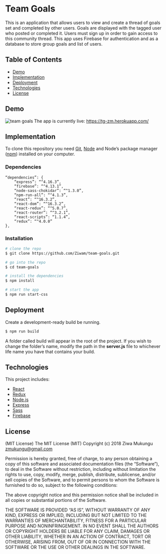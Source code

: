 # Team Goals
This is an application that allows users to view and create a thread of goals set and completed by other users. Goals are displayed with the tagged user who posted or completed it. Users must sign up in order to gain access to this community thread. This app uses Firebase for authentication and as a database to store group goals and list of users.
## Table of Contents
- [Demo](#demo)
- [Implementation](#implementation)
- [Deployment](#deployment)
- [Technologies](#technologies)
- [License](#license)
## Demo
![team goals](https://lh3.googleusercontent.com/ZbDq7VZ_lj34G7OREP2Hfm4Uu9_0EfOusAxW5G4BzSd3l7UvvD9_1o3ejqeBWfSXlfYmN9vnLleVipYOnT1-6ii7PeoqxpNcwzOlvGVE2OevI6tnTKj9zeDM37YI1fTCS9FR7xJbeMeTFMMYt8TxqCYYjKREXedLOHisber6uCWnxuTYZz3dRJoheextojKr8Rf32xX-2Jv4_Jm4NWXzpQ0aqjaX2sMb8xTx4e8Kj9oOAFLumYqHWhvrycS6zxleJXncML-_Iom8TcEmPYQ_gmSBr4m7VCTLMJ25mfcYIuU1pAljABBpgS8vux7r_dfUdUFrqchKmQXyvZxkVda4HooWarPM4QFAsXEVu86czqUsQlInHIhNQzgrSigI3Ark5AvxiWdAuvWDqlKRofIMwJdP1903iUWCZm7e6egX0MhxkNl56FzmHX7V07-gCCXYHli2Fo3VT3C9miD6EJ3BLW6zw1tOde8p6WlH97wml7BuCtx66iZNhYMmbAsl3tfZ1jLlrPMLH4C8fxW8ttv5xEn7GMSRSieZYAq0HPeroYoDuQT_t_n3kOb4M0Hdu0n1a2CKZSOxnfA93-acNlLICRTxeQPAklcZIBMdSwU=w1024-h900-no)
The app is currently live: https://tg-zm.herokuapp.com/ 
## Implementation
To clone this repository you need [Git](https://git-scm.com/), [Node](https://nodejs.org/) and Node’s package manager ([npm](https://www.npmjs.com/)) installed on your computer.
### Dependencies
```
“dependencies”: {
    “express”: “^4.16.3”,
    “firebase”: “^4.13.1”,
    “node-sass-chokidar”: “^1.3.0”,
    “npm-run-all”: “^4.1.3”,
    “react”: “^16.3.2”,
    “react-dom”: “^16.3.2”,
    “react-redux”: “^5.0.7”,
    “react-router”: “^3.2.1”,
    “react-scripts”: “1.1.4”,
    “redux”: “^4.0.0”
},
```
### Installation
```bash
# clone the repo
$ git clone https://github.com/Ziwam/team-goals.git

# go into the repo
$ cd team-goals

# install the dependencies
$ npm install

# start the app
$ npm run start-css
```
## Deployment
Create a development-ready build be running.
```bash
$ npm run build
```
A folder called build will appear in the root of the project. If you wish to change the folder’s name, modify the path in the **server.js** file to whichever life name you have that contains your build.
## Technologies
This project includes:
- [React](https://reactjs.org/)
- [Redux](https://redux.js.org/)
- [Node.js](https://nodejs.org/)
- [Express](https://expressjs.com/)
- [Sass](https://sass-lang.com/)
- [Firebase](https://firebase.google.com/)
## License
(MIT License)
The MIT License (MIT) Copyright (c) 2018 Ziwa Mukungu zmukungu@gmail.com

Permission is hereby granted, free of charge, to any person obtaining a copy of this software and associated documentation files (the “Software”), to deal in the Software without restriction, including without limitation the rights to use, copy, modify, merge, publish, distribute, sublicense, and/or sell copies of the Software, and to permit persons to whom the Software is furnished to do so, subject to the following conditions:

The above copyright notice and this permission notice shall be included in all copies or substantial portions of the Software.

THE SOFTWARE IS PROVIDED “AS IS”, WITHOUT WARRANTY OF ANY KIND, EXPRESS OR IMPLIED, INCLUDING BUT NOT LIMITED TO THE WARRANTIES OF MERCHANTABILITY, FITNESS FOR A PARTICULAR PURPOSE AND NONINFRINGEMENT. IN NO EVENT SHALL THE AUTHORS OR COPYRIGHT HOLDERS BE LIABLE FOR ANY CLAIM, DAMAGES OR OTHER LIABILITY, WHETHER IN AN ACTION OF CONTRACT, TORT OR OTHERWISE, ARISING FROM, OUT OF OR IN CONNECTION WITH THE SOFTWARE OR THE USE OR OTHER DEALINGS IN THE SOFTWARE.